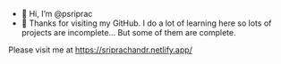 - 👋 Hi, I’m @psriprac
- 👀 Thanks for visiting my GitHub. I do a lot of learning here so lots of projects are incomplete... But some of them are complete.

Please visit me at https://sriprachandr.netlify.app/

<!---
psriprac/psriprac is a ✨ special ✨ repository because its `README.md` (this file) appears on your GitHub profile.
You can click the Preview link to take a look at your changes.
--->
